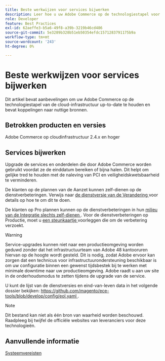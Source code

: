 ```yaml
---
title: Beste werkwijzen voor services bijwerken
description: Leer hoe u uw Adobe Commerce op de technologiestapel voor cloudinfrastructuur up-to-date houdt.
role: Developer
feature: Best Practices
exl-id: 62aeffe3-b5a6-49f8-a39b-3219b46cd486
source-git-commit: 5e3289b328b51eb50354efdc1571283791175b9a
workflow-type: tm+mt
source-wordcount: '243'
ht-degree: 0%

---
```


# Beste werkwijzen voor services bijwerken

Dit artikel bevat aanbevelingen om uw Adobe Commerce op de technologiestapel van de cloud-infrastructuur up-to-date te houden en bevat koppelingen naar nuttige bronnen.

## Betrokken producten en versies

Adobe Commerce op cloudinfrastructuur 2.4.x en hoger

## Services bijwerken

Upgrade de services en onderdelen die door Adobe Commerce worden gebruikt voordat ze de einddatum bereiken of bijna halen. Dit helpt om gelijke tred te houden met de naleving van PCI en veiligheidskwetsbaarheid te verminderen.

De klanten op de plannen van de Aanzet kunnen zelf-dienen op de dienstverbeteringen. Verwijs naar [ de dienstversie van de Verandering ](https://experienceleague.adobe.com/en/docs/commerce-cloud-service/user-guide/configure/service/services-yaml#change-service-version) voor details op hoe te om dit te doen.

De klanten op Pro plannen kunnen op de dienstverbeteringen in hun [ milieu van de Integratie slechts zelf-dienen ](https://experienceleague.adobe.com/docs/commerce-knowledge-base/kb/announcements/commerce-announcements/integration-environment-enhancement-request-pro-and-starter.html). Voor de dienstverbeteringen op Productie, moet u [ een steunkaartje ](https://experienceleague.adobe.com/docs/commerce-knowledge-base/kb/help-center-guide/magento-help-center-user-guide.html#submit-ticket) voorleggen die om de verbetering verzoekt.

>[!WARNING]
>
>Service-upgrades kunnen niet naar een productieomgeving worden geduwd zonder dat het infrastructuurteam van Adobe 48 kantooruren hiervan op de hoogte wordt gesteld. Dit is nodig, zodat Adobe ervoor kan zorgen dat een technicus voor infrastructuurondersteuning beschikbaar is om uw configuratie binnen een gewenst tijdsbestek bij te werken met minimale downtime naar uw productieomgeving. Adobe raadt u aan uw site in de onderhoudsmodus te zetten tijdens de upgrade van de service.

U kunt de lijst van de dienstversies en eind-van-leven data in het volgende dossier bekijken: [ https://github.com/magento/ece-tools/blob/develop/config/eol.yaml ](https://github.com/magento/ece-tools/blob/develop/config/eol.yaml).

>[!NOTE]
>
>Dit bestand kan niet als één bron van waarheid worden beschouwd. Raadpleeg bij twijfel de officiële websites van leveranciers voor deze technologieën.

## Aanvullende informatie

[Systeemvereisten](../../../installation/system-requirements.md)
